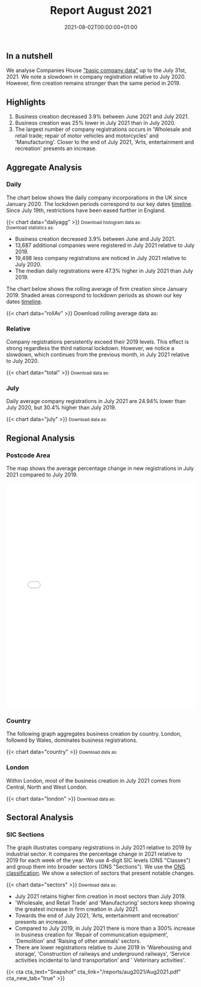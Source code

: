 ﻿---
title: Report August 2021
linktitle: August 2021
toc: true
type: book
date: "2021-08-02T00:00:00+01:00"
draft: false
menu:
  reports:
#    parent: Reports 2021
    weight: 9

# Prev/next pager order (if `docs_section_pager` enabled in `params.toml`)
weight: 9
---

## In a nutshell



We analyse Companies House ["basic company data"](http://download.companieshouse.gov.uk/en_output.html) up to the July 31st, 2021. We note a slowdown in company registration relative to July 2020. However, firm creation remains stronger than the same period in 2019. 

## <i class="far fa-lightbulb"></i>  <span class="ml-1">Highlights</span>
1. Business creation decreased 3.9% between June 2021 and July 2021.
2. Business creation was 25% lower in July 2021 than in July 2020.
3. The largest number of company registrations occurs in 'Wholesale and retail trade; repair of motor vehicles and motorcycles' and 'Manufacturing'. Closer to the end of July 2021,  'Arts, entertainment and recreation' presents an increase. 


## <i class="fas fa-bullseye"></i> <span class="ml-1">Aggregate Analysis</span>
### Daily 
The chart below shows the daily company incorporations in the UK since January 2020. The lockdown periods correspond to our key dates [timeline](https://uk-firm-dynamics.netlify.app/reports/#timeline). Since July 19th, restrictions have been eased further in England.

{{< chart data="dailyagg" >}}
<small>Download histogram data as: <a href="data/01histogram.csv" download="01histogram.csv"><i class="fas fa-file-csv"></i></a>
  <br>
Download statistics as: <a href="data/02statsLockdown.xlsx" download="02statistics.xlsx"><i class="fas fa-file-excel"></i></a></small>

- Business creation decreased 3.9% between June and July 2021. 
- 13,687 additional companies were registered in July 2021 relative to July 2019. 
- 19,498 less company registrations are noticed in July 2021 relative to July 2020.
- The median daily registrations were 47.3% higher in July 2021 than July 2019. 

The chart below shows the rolling average of firm creation since January 2019. Shaded areas correspond to lockdown periods as shown our key dates [timeline](https://uk-firm-dynamics.netlify.app/reports/#timeline).

{{< chart data="rollAv" >}}
Download rolling average data as: <a href="data/08rollingAverage.csv" download="08rollingAverage.csv"><i class="fas fa-file-excel"></i></a></small>



### Relative  

Company registrations persistently exceed their 2019 levels. This effect is strong regardless the third national lockdown. However, we notice a slowdown, which continues from the previous month, in July 2021 relative to July 2020.  

{{< chart data="total" >}}
<small>Download data as: <a href="data/04ratio.csv" download="03ratio.csv"><i class="fas fa-file-csv"></i></a></small>

### July
Daily average company registrations in July 2021 are 24.94% lower than July 2020, but 30.4% higher than July 2019.

{{< chart data="july" >}}
<small>Download data as: <a href="data/03statsJune.csv" download="04may.csv"><i class="fas fa-file-csv"></i></a></small>

## <i class="fas fa-map-marker-alt"></i>  <span class="ml-1">Regional Analysis</span>

### Postcode Area
The map shows the average percentage change in new registrations in July 2021 compared to July 2019.  

<iframe src="mapAug2021Av.html" style="height:600px;width:100%;border:none;overflow:hidden;"></iframe>

### Country 
The following graph aggregates business creation by country. London, followed by Wales, dominates business registrations. 

{{< chart data="country" >}}
<small>Download data as: <a href="data/05country.csv" download="05country.csv"><i class="fas fa-file-csv"></i></a></small>

### London
Within London, most of the business creation in July 2021 comes from Central, North and West London. 

{{< chart data="london" >}}
<small>Download data as: <a href="data/06London.csv" download="06london.csv"><i class="fas fa-file-csv"></i></a></small>


## <i class="fas fa-industry"></i> <span class="ml-1">Sectoral Analysis</span>
### SIC Sections
The graph illustrates company registrations in July 2021 relative to 2019 by industrial sector. It compares the percentage change in 2021 relative to 2019 for each week of the year. We use 4-digit SIC levels (ONS "Classes") and group them into broader sectors (ONS "Sections"). We use the [ONS classification](https://onsdigital.github.io/dp-classification-tools/standard-industrial-classification/ONS_SIC_hierarchy_view.html). We show a selection of sectors that present notable changes. 

{{< chart data="sectors" >}}
<small>Download data as: <a href="data/07sections.csv" download="07sections.csv"><i class="fas fa-file-csv"></i></a></small>

- July 2021 retains higher firm creation in most sectors than July 2019.
- 'Wholesale, and Retail Trade' and 'Manufacturing' sectors keep showing the greatest increase in firm creation in July 2021. 
- Towards the end of July 2021, 'Arts, entertainment and recreation' presents an increase.
- Compared to July 2019, in July 2021 there is more than a 300% increase in business creation for ‘Repair of communication equipment’, 'Demolition' and 'Raising of other animals' sectors. 
- There are lower registrations relative to June 2019 in ‘Warehousing and storage’, 'Construction of railways and underground railways', ‘Service activities incidental to land transportation’ and ' Veterinary activities'. 

{{< cta cta_text="Snapshot" cta_link="/reports/aug2021/Aug2021.pdf" cta_new_tab="true" >}}
